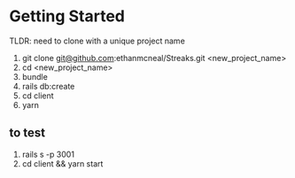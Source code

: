 # Getting Started
TLDR: need to clone with a unique project name
1. git clone git@github.com:ethanmcneal/Streaks.git <new_project_name>
2. cd <new_project_name>
3. bundle
4. rails db:create
5. cd client
6. yarn
## to test
1. rails s -p 3001
2. cd client && yarn start
